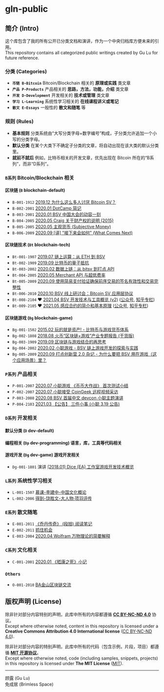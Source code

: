 # gln-public

## 简介 (Intro)

这个库包含了我的所有公开已分类文档和演讲，作为一个中央归档库方便未来的引用。  
This repository contains all categorized public writings created by Gu Lu for future reference.

### 分类 (Categories)

- **`币链 B-Bitcoin`** Bitcoin/Blockchain 相关的 **原理或实践** 类文章
- **`产品 P-Products`** 产品相关的 **思路，方法，功能，介绍** 类文章
- **`开发 D-Development`** 开发相关的 **技术或管理** 类文章
- **`学习 L-Learning`** 系统性学习相关的 **在线课程讲义或笔记**
- **`散文 E-Essays`** 一般性的 **散文和随笔** 等

### 规则 (Rules)

- **基本规则** 分类系统由“大写分类字母+数字编号”构成，子分类允许追加一个小写的分类字母。
- **默认分类** 在某个大类下不确定子分类的文章，将自动出现在该大类的默认分类里。
- **就前不就后** 例如，比特币相关的开发文章，优先出现在 Bitcoin 所在的“B系列”，而非“D系列”。

### **`B系列`** Bitcoin/Blockchain 相关

#### 区块链 (`B` blockchain-default) 

- `B-001-1912` [2019.12 为什么这么多人讨厌 Bitcoin SV？](https://gulu-dev.com/post/2019/2019-12-29-why-hate-bsv)
- `B-002-2001` [2020.01 DotCamp 简记](https://gulu-dev.com/post/2020/2020-01-06-dot-camp)
- `B-003-2001` [2020.01 BSV 中国大会的动容一刻](https://gulu-dev.com/post/2020/2020-01-31-bsv-beijing-touching-moment)
- `B-004-2005` [2020.05 Craig 关于财产权的说明 (2015)](https://gulu-dev.com/post/2020/2020-05-16-craig-about-property-right)
- `B-005-2005` [2020.05 主观货币 (Subjective Money)](https://gulu-dev.com/post/2020/2020-05-27-cobra-subjective-money)
- `B-006-2009` [2020.09 [译] "接下来会如何" (What Comes Next)](https://gulu-dev.com/post/2020/2020-09-24-what-comes-next)

#### 区块链技术 (`Bt` blockchain-tech) 

- `Bt-001-1907` [2019.07 链上运算：从 ETH 到 BSV](./B-Bitcoin/Bt-001-1907%20onchain-computing-from-eth-to-bsv/content.md)
- `Bt-002-1909` [2019.09 比特币的量子抵抗](./B-Bitcoin/Bt-002-1909%20bitcoin-quantum-resistance/content.md)
- `Bt-003-2002` [2020.02 数据上链：从 bitsv 到打点 API](https://gulu-dev.com/post/2020/2020-02-02-opreturn-of-dotapi-and-bitsv)
- `Bt-004-2005` [2020.05 Merchant API 与超低费率](https://gulu-dev.com/post/2020/2020-05-14-merchant-api-and-fee)
- `Bt-005-2009` [2020.09 使用简易支付验证确保前序交易的签名有效性和交易完整性](https://gulu-dev.com/post/2020/2020-09-01-use-spv-for-previous-tx-validation)
- `Bt-006-2010` [2020.10 BSV 线上研讨会：Bitcoin SV 应用层协议](https://gulu-dev.com/post/2020/2020-10-04-webinar-app-layer-protocol)
- `Bt-008-2104` :heart: [2021.04 BSV 开发技术与工具概览 (v2)](https://gulu-dev.com/post/2021/2021-04-29-bsv-tech-and-tool-v2/) ([公众号](https://mp.weixin.qq.com/s/mFw-lsIw0MoRw4MuSTW_5Q), [知乎专栏](https://zhuanlan.zhihu.com/p/369109930))
- `Bt-009-2105` :heart: [2021.05 感应合约的简介和基本原理](https://gulu-dev.com/post/2021/2021-05-01-sensible-intro/) ([公众号](https://mp.weixin.qq.com/s/ZnAZUNjRhInSXy5iqKgUbA), [知乎专栏](https://zhuanlan.zhihu.com/p/369662070))

#### 区块链游戏 (`Bg` blockchain-game) 

- `Bg-001-1502` [2015.02 玩的就是资产! - 比特币与游戏货币体系](./B-Bitcoin/Bg-001-1502%20bitcoin-and-online-game-economics/content.md)
- `Bg-002-1808` [2018.08 火币“区块链+游戏”产业专题报告 (干货版)](./B-Bitcoin/Bg-002-1808%20huobi-blockchain-game-industry-report/content.md)
- `Bg-003-1909` [2019.09 区块链与游戏结合的再思考](./B-Bitcoin/Bg-003-1909%20blockchain-game-rethink/content.md)
- `Bg-004-2002` [2020.02 小聪游戏 - BSV 链上游戏开发的探索与实践](https://gulu-dev.com/post/2020/2020-02-11-bitcoin-sv-satoplay-intro)
- `Bg-005-2009` [2020.09 打点创新营 2.0 杂记 - 为什么要把 BSV 用在游戏（这个应用场景）里？](https://gulu-dev.com/post/2020/2020-09-21-dotcamp2-use-bsv-in-games)

### **`P系列`** 产品相关

- `P-001-2007` [2020.07 小聪游戏 《币币大作战》 首次测试小结](https://gulu-dev.com/post/2020/2020-07-07-bbio-beta-test)
- `P-002-2007` [2020.07 小聪接受 CoinGeek 远程视频采访](https://gulu-dev.com/post/2020/2020-07-10-coingeek-interview)
- `P-003-2008` [2020.08 BSV 首届中文 devcon 小聪主题演讲](https://gulu-dev.com/post/2020/2020-08-30-satoplay-production-path)
- `P-004-2103` [2021.03 【公告】 三件小事 (小聪 3.19 公告)](https://gulu-dev.com/post/2021-03-19-ann-3-minor-matters)

### **`D系列`** 开发相关

#### 默认分类 (`D` dev-default) 
#### 编程相关 (`Dp` dev-programming) 语言，库，工具等代码相关

#### 游戏开发 (`Dg` dev-game) 游戏开发相关

- `Dg-001-1801` 演讲 [(2018.01) Dice (EA) 工作室游戏开发技术概览](./D-Dev/Dg-001-1801-ea-dice-tech-overview)

### **`L系列`** 系统性学习相关

- `L-001-1507` [慕课-李建中-中国文化概论](./L-Learning/L-001-1507-mooc_chinese_culture)
- `L-002-2006` [得到-饶胜文-大人物·项羽评传](./L-Learning/L-002-2006-%E5%BE%97%E5%88%B0-%E9%A5%B6%E8%83%9C%E6%96%87-%E5%A4%A7%E4%BA%BA%E7%89%A9%C2%B7%E9%A1%B9%E7%BE%BD%E8%AF%84%E4%BC%A0)

### **`E系列`** 散文随笔

- `E-001-2011` [《乔丹传奇》 (段旭) 阅读笔记](https://gulu-dev.com/post/2020/2020-11-06-michael-jordan/)
- `E-002-2011` [抓住机会](https://gulu-dev.com/post/2020/2020-11-14-grasp-the-opportunities/)
- `E-003-2004` [2020.04 Wolfram 万物理论的简要解释](https://gulu-dev.com/post/2020/2020-04-23-wolfram-fundamental-theory)

### **`C系列`** 文化相关

- `C-001-2001` [2020.01 《嵇康之死》小记](https://gulu-dev.com/post/2020/2020-01-26-ji-kang)

### **`Others`** 

- `O-001-2010` [BA金山区块链交流](./O-Others/O-001-2010-ba-kingsoft-visit)


## 版权声明 (License)

除非针对部分内容特别的声明，此库中所有的内容都遵循 [**CC BY-NC-ND 4.0**](https://creativecommons.org/licenses/by-nc-nd/4.0/) 协议。  
Except where otherwise noted, content in this repository is licensed under a **Creative Commons Attribution 4.0 International license** ([CC BY-NC-ND 4.0](https://creativecommons.org/licenses/by-nc-nd/4.0/)).

除非针对部分内容的特别声明，此库中所有的代码（包含示例，片段，项目）都遵循 [**MIT 开源协议**](https://opensource.org/licenses/MIT)。  
Except where otherwise noted, code (including samples, snippets, projects) in this repository is licensed under **The MIT License** ([MIT](https://opensource.org/licenses/MIT)).

------

顾露 (Gu Lu)  
免成居 (Brimless Space) 

